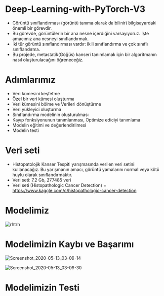 # Deep-Learning-with-PyTorch-V3

* Görüntü sınıflandırması (görüntü tanıma olarak da bilinir) bilgisayardaki önemli bir görevdir.
* Bu görevde, görüntülerin bir ana nesne içerdiğini varsayıyoruz. İşte amacımız
ana nesneyi sınıflandırmak.
* İki tür görüntü sınıflandırması vardır: ikili sınıflandırma
ve çok sınıflı sınıflandırma.
* Bu projede, metastatik(Göğüs) kanseri tanımlamak için bir algoritmanın nasıl oluşturulacağını öğreneceğiz.


# Adımlarımız

* Veri kümesini keşfetme
* Özel bir veri kümesi oluşturma
* Veri kümesini bölme ve Verileri dönüştürme
* Veri yükleyici oluşturma
* Sınıflandırma modelinin oluşturulması
* Kayıp fonksiyonunun tanımlanması, Optimize ediciyi tanımlama
* Modelin eğitimi ve değerlendirilmesi
* Modelin testi


# Veri seti

* Histopatolojik Kanser Tespiti yarışmasında verilen veri setini kullanacağız. Bu yarışmanın amacı, görüntü yamalarını normal veya kötü huylu olarak sınıflandırmaktır.
* Veri seti: 7.2 Gb, 277485 veri 
* Veri seti (Histopathologic Cancer Detection) = https://www.kaggle.com/c/histopathologic-cancer-detection


# Modelimiz

![rhtrh](https://user-images.githubusercontent.com/54184905/81787781-3afb9800-950a-11ea-839b-8b83447c2db6.png)


# Modelimizin Kaybı ve Başarımı

![Screenshot_2020-05-13_03-09-14](https://user-images.githubusercontent.com/54184905/81787922-67171900-950a-11ea-9f66-3353382a37ed.png)

![Screenshot_2020-05-13_03-09-30](https://user-images.githubusercontent.com/54184905/81787926-67afaf80-950a-11ea-9def-b229ab0b095f.png)


# Modelimizin Testi
